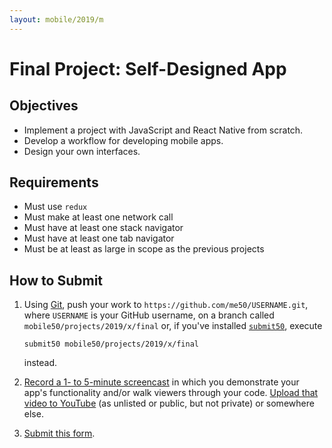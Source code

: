 ```yaml
---
layout: mobile/2019/m
---
```


# Final Project: Self-Designed App

## Objectives

* Implement a project with JavaScript and React Native from scratch.
* Develop a workflow for developing mobile apps.
* Design your own interfaces.

## Requirements
- Must use `redux`
- Must make at least one network call
- Must have at least one stack navigator
- Must have at least one tab navigator
- Must be at least as large in scope as the previous projects

## How to Submit

1. Using [Git](https://git-scm.com/downloads), push your work to `https://github.com/me50/USERNAME.git`, where `USERNAME` is your GitHub username, on a branch called `mobile50/projects/2019/x/final` or, if you've installed [`submit50`](https://cs50.readthedocs.io/submit50/), execute

   ```
   submit50 mobile50/projects/2019/x/final
   ```

   instead.
1. [Record a 1- to 5-minute screencast](https://www.howtogeek.com/205742/how-to-record-your-windows-mac-linux-android-or-ios-screen/) in which you demonstrate your app's functionality and/or walk viewers through your code. [Upload that video to YouTube](https://www.youtube.com/upload) (as unlisted or public, but not private) or somewhere else.
1. [Submit this form](https://forms.cs50.io/b92d65c7-6dd0-40d3-93a8-75cc12cf2aed).
